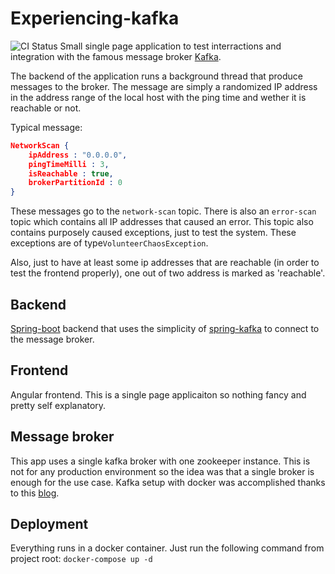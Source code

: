# Experiencing-kafka
![CI Status](https://github.com/guidou44/experiencing-kafka/workflows/experiencing-kafka%20CI/badge.svg?branch=main)
Small single page application to test interractions and integration with the famous message broker
[Kafka](https://kafka.apache.org/).

The backend of the application runs a background thread that produce messages to the broker. The message are simply a randomized IP address in the address range of the local host with the ping time and wether it is reachable or not.

Typical message:
```json
NetworkScan {
    ipAddress : "0.0.0.0",
    pingTimeMilli : 3,
    isReachable : true,
    brokerPartitionId : 0
}
```
These messages go to the ``network-scan`` topic. There is also an ``error-scan`` topic which contains all IP addresses that caused an error. This topic also contains purposely caused exceptions, just to test the system. These exceptions are of type``VolunteerChaosException``.

Also, just to have at least some ip addresses that are reachable (in order to test the frontend properly), one out of two address is marked as 'reachable'.

## Backend
[Spring-boot](https://spring.io/projects/spring-boot) backend that uses the simplicity of
[spring-kafka](https://spring.io/projects/spring-kafka) to connect to the message broker.

## Frontend
Angular frontend. This is a single page applicaiton so nothing fancy and pretty self explanatory.

## Message broker
This app uses a single kafka broker with one zookeeper instance. This is not for any production environment so the idea was that a single broker is enough for the use case.
Kafka setup with docker was accomplished thanks to this [blog](https://medium.com/big-data-engineering/hello-kafka-world-the-complete-guide-to-kafka-with-docker-and-python-f788e2588cfc).

## Deployment
Everything runs in a docker container. Just run the following command from project root:
``docker-compose up -d``
